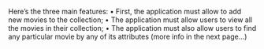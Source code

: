Here’s the three main features:
• First, the application must allow to add new movies to the collection;
• The application must allow users to view all the movies in their collection;
• The application must also allow users to find any particular movie by any of its attributes (more info in the next page...)
